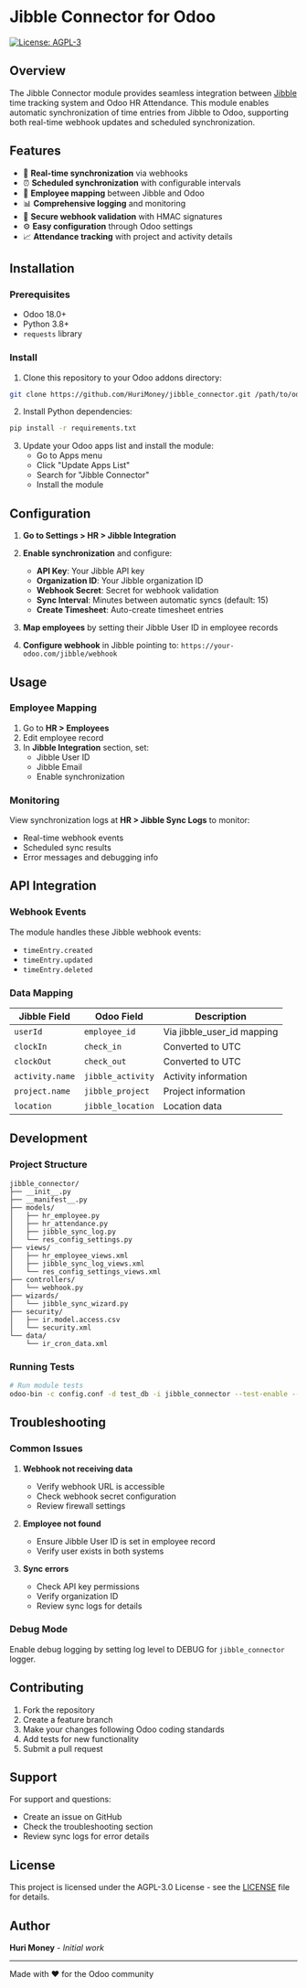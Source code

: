 # Jibble Connector for Odoo

[![License: AGPL-3](https://img.shields.io/badge/licence-AGPL--3-blue.svg)](http://www.gnu.org/licenses/agpl-3.0-standalone.html)

## Overview

The Jibble Connector module provides seamless integration between [Jibble](https://jibble.io) time tracking system and Odoo HR Attendance. This module enables automatic synchronization of time entries from Jibble to Odoo, supporting both real-time webhook updates and scheduled synchronization.

## Features

- 🔄 **Real-time synchronization** via webhooks
- ⏰ **Scheduled synchronization** with configurable intervals  
- 👥 **Employee mapping** between Jibble and Odoo
- 📊 **Comprehensive logging** and monitoring
- 🔐 **Secure webhook validation** with HMAC signatures
- ⚙️ **Easy configuration** through Odoo settings
- 📈 **Attendance tracking** with project and activity details

## Installation

### Prerequisites

- Odoo 18.0+
- Python 3.8+
- `requests` library

### Install

1. Clone this repository to your Odoo addons directory:
```bash
git clone https://github.com/HuriMoney/jibble_connector.git /path/to/odoo/addons/
```

2. Install Python dependencies:
```bash
pip install -r requirements.txt
```

3. Update your Odoo apps list and install the module:
   - Go to Apps menu
   - Click "Update Apps List"
   - Search for "Jibble Connector"
   - Install the module

## Configuration

1. **Go to Settings > HR > Jibble Integration**

2. **Enable synchronization** and configure:
   - **API Key**: Your Jibble API key
   - **Organization ID**: Your Jibble organization ID
   - **Webhook Secret**: Secret for webhook validation
   - **Sync Interval**: Minutes between automatic syncs (default: 15)
   - **Create Timesheet**: Auto-create timesheet entries

3. **Map employees** by setting their Jibble User ID in employee records

4. **Configure webhook** in Jibble pointing to: `https://your-odoo.com/jibble/webhook`

## Usage

### Employee Mapping

1. Go to **HR > Employees**
2. Edit employee record
3. In **Jibble Integration** section, set:
   - Jibble User ID
   - Jibble Email
   - Enable synchronization

### Monitoring

View synchronization logs at **HR > Jibble Sync Logs** to monitor:
- Real-time webhook events
- Scheduled sync results
- Error messages and debugging info

## API Integration

### Webhook Events

The module handles these Jibble webhook events:
- `timeEntry.created`
- `timeEntry.updated` 
- `timeEntry.deleted`

### Data Mapping

| Jibble Field | Odoo Field | Description |
|--------------|------------|-------------|
| `userId` | `employee_id` | Via jibble_user_id mapping |
| `clockIn` | `check_in` | Converted to UTC |
| `clockOut` | `check_out` | Converted to UTC |
| `activity.name` | `jibble_activity` | Activity information |
| `project.name` | `jibble_project` | Project information |
| `location` | `jibble_location` | Location data |

## Development

### Project Structure
```
jibble_connector/
├── __init__.py
├── __manifest__.py
├── models/
│   ├── hr_employee.py
│   ├── hr_attendance.py
│   ├── jibble_sync_log.py
│   └── res_config_settings.py
├── views/
│   ├── hr_employee_views.xml
│   ├── jibble_sync_log_views.xml
│   └── res_config_settings_views.xml
├── controllers/
│   └── webhook.py
├── wizards/
│   └── jibble_sync_wizard.py
├── security/
│   ├── ir.model.access.csv
│   └── security.xml
└── data/
    └── ir_cron_data.xml
```

### Running Tests

```bash
# Run module tests
odoo-bin -c config.conf -d test_db -i jibble_connector --test-enable --stop-after-init
```

## Troubleshooting

### Common Issues

1. **Webhook not receiving data**
   - Verify webhook URL is accessible
   - Check webhook secret configuration
   - Review firewall settings

2. **Employee not found**
   - Ensure Jibble User ID is set in employee record
   - Verify user exists in both systems

3. **Sync errors**
   - Check API key permissions
   - Verify organization ID
   - Review sync logs for details

### Debug Mode

Enable debug logging by setting log level to DEBUG for `jibble_connector` logger.

## Contributing

1. Fork the repository
2. Create a feature branch
3. Make your changes following Odoo coding standards
4. Add tests for new functionality
5. Submit a pull request

## Support

For support and questions:
- Create an issue on GitHub
- Check the troubleshooting section
- Review sync logs for error details

## License

This project is licensed under the AGPL-3.0 License - see the [LICENSE](LICENSE) file for details.

## Author

**Huri Money** - *Initial work*

---

Made with ❤️ for the Odoo community